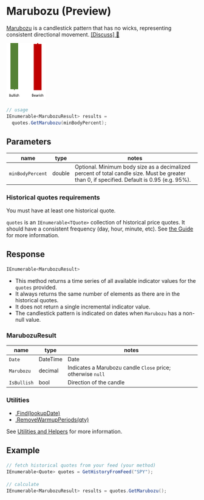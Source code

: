# Marubozu (Preview)

[Marubozu](https://en.wikipedia.org/wiki/Marubozu) is a candlestick pattern that has no wicks, representing consistent directional movement.
[[Discuss] :speech_balloon:](https://github.com/DaveSkender/Stock.Indicators/discussions/512 "Community discussion about this indicator")

  <img src="pattern.png" alt="drawing" height="150" />

```csharp
// usage
IEnumerable<MarubozuResult> results =
  quotes.GetMarubozu(minBodyPercent);
```

## Parameters

| name | type | notes
| -- |-- |--
| `minBodyPercent` | double | Optional.  Minimum body size as a decimalized percent of total candle size.  Must be greater than 0, if specified.  Default is 0.95 (e.g. 95%).

### Historical quotes requirements

You must have at least one historical quote.

`quotes` is an `IEnumerable<TQuote>` collection of historical price quotes.  It should have a consistent frequency (day, hour, minute, etc).  See [the Guide](../../docs/GUIDE.md#historical-quotes) for more information.

## Response

```csharp
IEnumerable<MarubozuResult>
```

- This method returns a time series of all available indicator values for the `quotes` provided.
- It always returns the same number of elements as there are in the historical quotes.
- It does not return a single incremental indicator value.
- The candlestick pattern is indicated on dates when `Marubozu` has a non-null value.

### MarubozuResult

| name | type | notes
| -- |-- |--
| `Date` | DateTime | Date
| `Marubozu` | decimal | Indicates a Marubozu candle `Close` price; otherwise `null`
| `IsBullish` | bool | Direction of the candle

### Utilities

- [.Find(lookupDate)](../../docs/UTILITIES.md#find-indicator-result-by-date)
- [.RemoveWarmupPeriods(qty)](../../docs/UTILITIES.md#remove-warmup-periods)

See [Utilities and Helpers](../../docs/UTILITIES.md#content) for more information.

## Example

```csharp
// fetch historical quotes from your feed (your method)
IEnumerable<Quote> quotes = GetHistoryFromFeed("SPY");

// calculate
IEnumerable<MarubozuResult> results = quotes.GetMarubozu();
```
